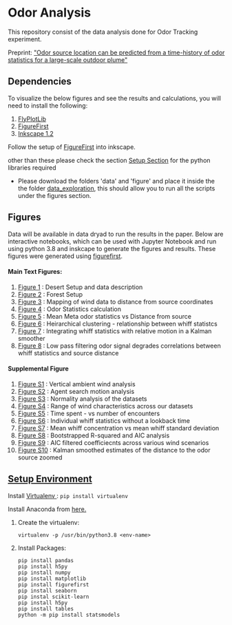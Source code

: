 # Odor Analysis
This repository consist of the data analysis done for Odor Tracking experiment. 

Preprint: ["Odor source location can be predicted from a time-history of odor statistics for a large-scale outdoor plume"](https://www.biorxiv.org/content/10.1101/2023.07.20.549973v1)

## Dependencies

To visualize the below figures and see the results and calculations, you will need to install the following:
1. [FlyPlotLib](https://github.com/florisvb/FlyPlotLib)
2. [FigureFirst](https://github.com/FlyRanch/figurefirst)
3. [Inkscape 1.2](https://inkscape.org/release/inkscape-1.2/)

Follow the setup of [FigureFirst](https://github.com/FlyRanch/figurefirst) into inkscape.

other than these please check the section [Setup Section](#setup-environment) for the python libraries required

 - Please download the folders 'data' and 'figure' and place it inside the the folder [data_exploration](/data_exploration/), this should allow you to run all the scripts under the figures section.


## Figures

Data will be available in data dryad to run the results in the paper. Below are interactive notebooks, which can be used with Jupyter Notebook and run using python 3.8 and inskcape to generate the figures and results. These figures were generated using [figurefirst](https://github.com/FlyRanch/figurefirst).

#### Main Text Figures: 
1. [Figure 1](/data_exploration/figure/method1.ipynb) : Desert Setup and data description
2. [Figure 2](/data_exploration/figure/method2.ipynb) : Forest Setup 
3. [Figure 3](/data_exploration/figure/streaklinemappingRevised.ipynb) : Mapping of wind data to distance from source coordinates 
4. [Figure 4](/data_exploration/figure/statCalFigure.ipynb) : Odor Statistics calculation
5. [Figure 5](/data_exploration/figure/figureAicR2layout.ipynb) : Mean Meta odor statistics vs Distance from source 
6. [Figure 6](/data_exploration/figure/figureClustering.ipynb) : Heirarchical clustering - relationship between whiff statistcs
7. [Figure 7](/data_exploration/figure/klmfigure.ipynb) : Integrating whiff statistics with relative motion in a Kalman smoother 
8. [Figure 8](/data_exploration/figure/lowpassfilter.ipynb) : Low pass filtering odor signal degrades correlations between whiff statistics and source
distance


#### Supplemental Figure

1. [Figure S1](/data_exploration/figure/Supplemental/verticalMovement.ipynb) : Vertical ambient wind analysis
2. [Figure S2](/data_exploration/figure/Supplemental/motionAnalysis.ipynb) : Agent search motion analysis
3. [Figure S3](/data_exploration/figure/Supplemental/NormalityAnalysis.ipynb) : Normality analysis of the datasets
4. [Figure S4](/data_exploration/figure/Supplemental/windlagfigure.ipynb) : Range of wind characteristics across our datasets 
5. [Figure S5](/data_exploration/figure/Supplemental/timeSpent.ipynb) : Time spent - vs number of encounters
6. [Figure S6](/data_exploration/figure/Supplemental/whiffStatisticsIndividualDatasets.ipynb) : Individual whiff statistics without a lookback time 
7. [Figure S7](/data_exploration/figure/Supplemental/mc_wsd.ipynb) : Mean whiff concentration vs mean whiff standard deviation
8. [Figure S8](/data_exploration/figure/Supplemental/figureAicR2layout.ipynb) : Bootstrapped R-squared and AIC analysis
9. [Figure S9](/data_exploration/figure/Supplemental/windAicParamsAnalysis.ipynb) : AIC filtered coefficiecnts across various wind scenarios
10. [Figure S10](/data_exploration/figure/Supplemental/klmsupplemental.ipynb) : Kalman smoothed estimates of the distance to the odor source zoomed



## [Setup Environment](#setupheading)

Install <a href = "https://docs.python-guide.org/dev/virtualenvs/"> Virtualenv </a>: ```pip install virtualenv```<br/>

Install Anaconda from <a href = "https://docs.anaconda.com/anaconda/install/linux/">here. </a>



1. Create the virtualenv:

    ```
   virtualenv -p /usr/bin/python3.8 <env-name>  
   ```
  
2. Install Packages:

   ```
   pip install pandas
   pip install h5py
   pip install numpy
   pip install matplotlib
   pip install figurefirst
   pip install seaborn
   pip instal scikit-learn
   pip install h5py
   pip install tables
   python -m pip install statsmodels
   ``` 

